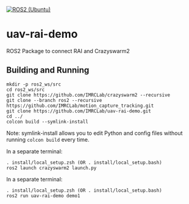 [![ROS2 (Ubuntu)](https://github.com/IMRCLab/uav-rai-demo/actions/workflows/ci-ros2.yml/badge.svg)](https://github.com/IMRCLab/uav-rai-demo/actions/workflows/ci-ros2.yml)

# uav-rai-demo
ROS2 Package to connect RAI and Crazyswarm2

## Building and Running

```
mkdir -p ros2_ws/src
cd ros2_ws/src
git clone https://github.com/IMRCLab/crazyswarm2 --recursive
git clone --branch ros2 --recursive https://github.com/IMRCLab/motion_capture_tracking.git
git clone https://github.com/IMRCLab/uav-rai-demo.git
cd ../
colcon build --symlink-install
```
Note: symlink-install allows you to edit Python and config files without running `colcon build` every time.

In a separate terminal:
```
. install/local_setup.zsh (OR . install/local_setup.bash)
ros2 launch crazyswarm2 launch.py
```

In a separate terminal:
```
. install/local_setup.zsh (OR . install/local_setup.bash)
ros2 run uav-rai-demo demo1
```
